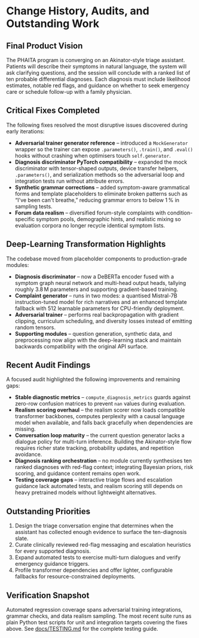 # Change History, Audits, and Outstanding Work

## Final Product Vision
The PHAITA program is converging on an Akinator-style triage assistant. Patients
will describe their symptoms in natural language, the system will ask
clarifying questions, and the session will conclude with a ranked list of ten
probable differential diagnoses. Each diagnosis must include likelihood
estimates, notable red flags, and guidance on whether to seek emergency care or
schedule follow-up with a family physician.

## Critical Fixes Completed
The following fixes resolved the most disruptive issues discovered during early
iterations:

- **Adversarial trainer generator reference** – introduced a
  `MockGenerator` wrapper so the trainer can expose `.parameters()`, `.train()`,
  and `.eval()` hooks without crashing when optimisers touch `self.generator`.
- **Diagnosis discriminator PyTorch compatibility** – expanded the mock
  discriminator with tensor-shaped outputs, device transfer helpers,
  `.parameters()`, and serialization methods so the adversarial loop and
  integration tests run without attribute errors.
- **Synthetic grammar corrections** – added symptom-aware grammatical forms and
  template placeholders to eliminate broken patterns such as “I've been can't
  breathe,” reducing grammar errors to below 1 % in sampling tests.
- **Forum data realism** – diversified forum-style complaints with
  condition-specific symptom pools, demographic hints, and realistic mixing so
  evaluation corpora no longer recycle identical symptom lists.

## Deep-Learning Transformation Highlights
The codebase moved from placeholder components to production-grade modules:

- **Diagnosis discriminator** – now a DeBERTa encoder fused with a symptom
  graph neural network and multi-head output heads, tallying roughly 3.8 M
  parameters and supporting gradient-based training.
- **Complaint generator** – runs in two modes: a quantised Mistral-7B
  instruction-tuned model for rich narratives and an enhanced template fallback
  with 512 learnable parameters for CPU-friendly deployment.
- **Adversarial trainer** – performs real backpropagation with gradient
  clipping, curriculum scheduling, and diversity losses instead of emitting
  random tensors.
- **Supporting modules** – question generation, synthetic data, and
  preprocessing now align with the deep-learning stack and maintain backwards
  compatibility with the original API surface.

## Recent Audit Findings
A focused audit highlighted the following improvements and remaining gaps:

- **Stable diagnostic metrics** – `compute_diagnosis_metrics` guards against
  zero-row confusion matrices to prevent `nan` values during evaluation.
- **Realism scoring overhaul** – the realism scorer now loads compatible
  transformer backbones, computes perplexity with a causal language model when
  available, and falls back gracefully when dependencies are missing.
- **Conversation loop maturity** – the current question generator lacks a
  dialogue policy for multi-turn inference. Building the Akinator-style flow
  requires richer state tracking, probability updates, and repetition avoidance.
- **Diagnosis ranking orchestration** – no module currently synthesises ten
  ranked diagnoses with red-flag context; integrating Bayesian priors, risk
  scoring, and guidance content remains open work.
- **Testing coverage gaps** – interactive triage flows and escalation guidance
  lack automated tests, and realism scoring still depends on heavy pretrained
  models without lightweight alternatives.

## Outstanding Priorities
1. Design the triage conversation engine that determines when the assistant has
   collected enough evidence to surface the ten-diagnosis slate.
2. Curate clinically reviewed red-flag messaging and escalation heuristics for
   every supported diagnosis.
3. Expand automated tests to exercise multi-turn dialogues and verify emergency
   guidance triggers.
4. Profile transformer dependencies and offer lighter, configurable fallbacks
   for resource-constrained deployments.

## Verification Snapshot
Automated regression coverage spans adversarial training integrations, grammar
checks, and data realism sampling. The most recent suite runs as plain Python
test scripts for unit and integration targets covering the fixes above. See
[docs/TESTING.md](docs/TESTING.md) for the complete testing guide.
